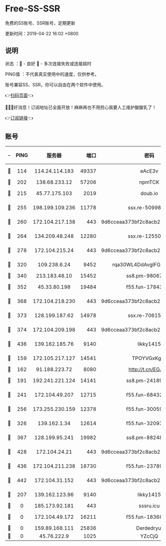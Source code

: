 # Free-SS-SSR

免费的SS账号、SSR账号，定期更新

更新时间：2019-04-22 16:02 +0800

## 说明

状态     ：🙂 - 良好 🙁 - 多次连接失败或连接超时

PING值   ：不代表真实使用中的速度，仅供参考。

账号兼容SS、SSR，你可以自由在两个软件中使用。

👉[扫码页面](https://liesauer.github.io/Free-SS-SSR/)👈

🎉🎉🎉好消息！订阅地址已全面开放！麻麻再也不用担心我要人工维护酸酸乳了！

👉[订阅链接](https://www.liesauer.net/yogurt/subscribe?ACCESS_TOKEN=DAYxR3mMaZAsaqUb)👈

## 账号

|-|PING|服务器|端口|密码|加密方式|区域|
|:----:|:----:|:-----:|-----:|:----:|:----:|:----:|
|🙂|114|114.24.114.183|49337|eAcE3v|chacha20-ietf|TW|
|🙂|202|138.68.233.12|57206|npmTCK|rc4-md5|US|
|🙂|215|45.77.175.103|2019|doub.io|aes-128-ctr|SG|
|🙂|255|198.199.109.236|11778|ssx.re-50998611|aes-256-cfb|US|
|🙂|260|172.104.217.138|443|9d6cceaa373bf2c8acb22e60b6a58be6|aes-256-cfb|US|
|🙂|264|134.209.48.248|12280|ssx.re-12550293|aes-256-cfb|US|
|🙂|278|172.104.215.24|443|9d6cceaa373bf2c8acb22e60b6a58be6|aes-256-cfb|US|
|🙂|320|109.238.6.24|9452|rqa30WL4DdAvgIFG6Fs3znzTa|aes-256-cfb|FR|
|🙂|340|213.183.48.10|15452|ss8.pm-98067260|rc4-md5|RU|
|🙂|352|45.33.80.198|19484|f55.fun-17843218|aes-256-cfb|US|
|🙂|368|172.104.218.230|443|9d6cceaa373bf2c8acb22e60b6a58be6|aes-256-cfb|US|
|🙂|373|128.199.187.62|14978|ssx.re-70615001|aes-256-cfb|SG|
|🙂|374|172.104.209.198|443|9d6cceaa373bf2c8acb22e60b6a58be6|aes-256-cfb|US|
|🙂|436|139.162.185.76|9140|likky1415|aes-256-cfb|DE|
|🙂|159|172.105.217.127|14541|TPOYVGxKglpi|aes-256-cfb|JP|
|🙂|162|91.188.223.72|8080|http://t.cn/EGJIyrl|rc4-md5|RU|
|🙂|191|192.241.221.124|14141|ss8.pm-24189399|aes-256-cfb|US|
|🙂|241|172.104.49.207|12715|f55.fun-68432861|aes-256-cfb|SG|
|🙂|256|173.255.230.159|12378|f55.fun-30059944|aes-256-cfb|US|
|🙂|326|139.162.1.34|12614|f55.fun-32093873|aes-256-cfb|SG|
|🙂|367|128.199.95.241|19982|ss8.pm-88248816|aes-256-cfb|SG|
|🙂|428|172.104.24.21|443|9d6cceaa373bf2c8acb22e60b6a58be6|aes-256-cfb|US|
|🙂|436|172.104.211.238|18730|f55.fun-23789353|aes-256-cfb|US|
|🙂|442|172.104.31.152|443|9d6cceaa373bf2c8acb22e60b6a58be6|aes-256-cfb|US|
|🙁|207|139.162.123.96|9140|likky1415|aes-256-cfb|JP|
|🙁|0|185.173.92.181|443|sssru.icu|rc4-md5|RU|
|🙁|0|172.104.49.172|16211|f55.fun-18368784|aes-256-cfb|SG|
|🙁|0|159.89.168.111|25836|Derdedryuj|chacha20|IN|
|🙁|0|45.76.222.9|1025|YZcCjQ|rc4-md5|JP|
